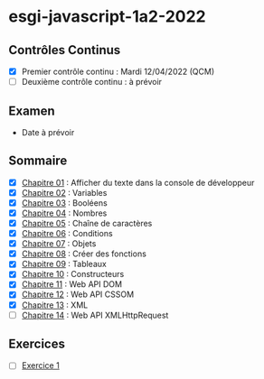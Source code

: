 # esgi-javascript-1a2-2022

## Contrôles Continus

- [X] Premier contrôle continu : Mardi 12/04/2022 (QCM)
- [ ] Deuxième contrôle continu : à prévoir

## Examen

- Date à prévoir

## Sommaire

- [X] [Chapitre 01](./chapitre-01) : Afficher du texte dans la console de développeur
- [X] [Chapitre 02](./chapitre-02) : Variables
- [X] [Chapitre 03](./chapitre-03) : Booléens
- [X] [Chapitre 04](./chapitre-04) : Nombres
- [X] [Chapitre 05](./chapitre-05) : Chaîne de caractères
- [X] [Chapitre 06](./chapitre-06) : Conditions
- [X] [Chapitre 07](./chapitre-07) : Objets
- [X] [Chapitre 08](./chapitre-08) : Créer des fonctions
- [X] [Chapitre 09](./chapitre-09) : Tableaux
- [X] [Chapitre 10](./chapitre-10) : Constructeurs
- [X] [Chapitre 11](./chapitre-11) : Web API DOM
- [X] [Chapitre 12](./chapitre-12) : Web API CSSOM
- [X] [Chapitre 13](./chapitre-13) : XML
- [ ] [Chapitre 14](./chapitre-14) : Web API XMLHttpRequest

## Exercices

- [ ] [Exercice 1](./exercice-1)
